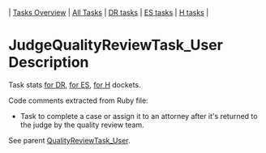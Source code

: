 | [Tasks Overview](tasks-overview.md) | [All Tasks](../alltasks.md) | [DR tasks](../docs-DR/tasklist.md) | [ES tasks](../docs-ES/tasklist.md) | [H tasks](../docs-H/tasklist.md) |

# JudgeQualityReviewTask_User Description

Task stats [for DR](../docs-DR/JudgeQualityReviewTask_User.md), [for ES](../docs-ES/JudgeQualityReviewTask_User.md), [for H](../docs-H/JudgeQualityReviewTask_User.md) dockets.

<!-- class_comments:begin -->
<!-- Do not modify within this block; modify associated rb file instead and run comments_to_descriptions.py. -->
Code comments extracted from Ruby file:
* Task to complete a case or assign it to an attorney after it's returned to the judge by the quality review team.
<!-- class_comments:end -->

See parent [QualityReviewTask_User](QualityReviewTask_User.md).
